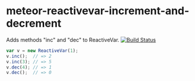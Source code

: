 meteor-reactivevar-increment-and-decrement
====================
Adds methods "inc" and "dec" to ReactiveVar.
[![Build Status](https://travis-ci.org/dolgarev/meteor-reactive-var-increment-and-decrement.svg?branch=master)](https://travis-ci.org/dolgarev/meteor-reactive-var-increment-and-decrement)

```js
var v = new ReactiveVar(1);
v.inc();  // => 2
v.inc(3); // => 5
v.dec(4); // => 1
v.dec();  // => 0
```
